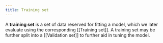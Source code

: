 ```yaml
---
title: Training set
---
```


A **training set** is a set of data reserved for fitting a model, which we later evaluate using the corresponding [[Training set]]. A training set may be further split into a [[Validation set]] to further aid in tuning the model.
